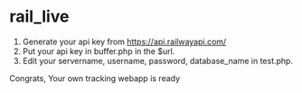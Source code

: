 # rail_live
1. Generate your api key from https://api.railwayapi.com/
2. Put your api key in buffer.php in the $url.
3. Edit your servername, username, password, database_name in test.php.

Congrats, Your own tracking webapp is ready
